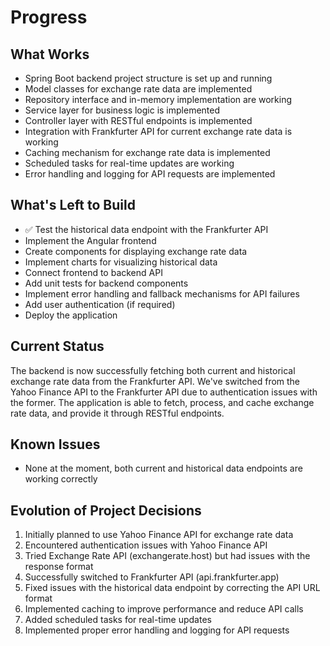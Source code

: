# Progress

## What Works
- Spring Boot backend project structure is set up and running
- Model classes for exchange rate data are implemented
- Repository interface and in-memory implementation are working
- Service layer for business logic is implemented
- Controller layer with RESTful endpoints is implemented
- Integration with Frankfurter API for current exchange rate data is working
- Caching mechanism for exchange rate data is implemented
- Scheduled tasks for real-time updates are working
- Error handling and logging for API requests are implemented

## What's Left to Build
- ✅ Test the historical data endpoint with the Frankfurter API
- Implement the Angular frontend
- Create components for displaying exchange rate data
- Implement charts for visualizing historical data
- Connect frontend to backend API
- Add unit tests for backend components
- Implement error handling and fallback mechanisms for API failures
- Add user authentication (if required)
- Deploy the application

## Current Status
The backend is now successfully fetching both current and historical exchange rate data from the Frankfurter API. We've switched from the Yahoo Finance API to the Frankfurter API due to authentication issues with the former. The application is able to fetch, process, and cache exchange rate data, and provide it through RESTful endpoints.

## Known Issues
- None at the moment, both current and historical data endpoints are working correctly

## Evolution of Project Decisions
1. Initially planned to use Yahoo Finance API for exchange rate data
2. Encountered authentication issues with Yahoo Finance API
3. Tried Exchange Rate API (exchangerate.host) but had issues with the response format
4. Successfully switched to Frankfurter API (api.frankfurter.app)
5. Fixed issues with the historical data endpoint by correcting the API URL format
6. Implemented caching to improve performance and reduce API calls
7. Added scheduled tasks for real-time updates
8. Implemented proper error handling and logging for API requests